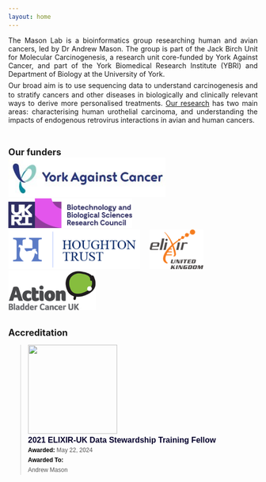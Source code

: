 ```yaml
---
layout: home
---
```


<p align="justify">
The Mason Lab is a bioinformatics group researching human and avian cancers, led by Dr Andrew Mason. The group is part of the Jack Birch Unit for Molecular Carcinogenesis, a research unit core-funded by York Against Cancer, and part of the York Biomedical Research Institute (YBRI) and Department of Biology at the University of York.<br/>
<span style="font-size:1.5em;"> </span>
Our broad aim is to use sequencing data to understand carcinogenesis and to stratify cancers and other diseases in biologically and clinically relevant ways to derive more personalised treatments. <a href="bioresearch">Our research</a> has two main areas: characterising human urothelial carcinoma, and understanding the impacts of endogenous retrovirus interactions in avian and human cancers.
</p><br/>


<span style="font-size:1.3em;">**Our funders**</span><br/>
[<img src="/assets/images/YAC-full.jpg" height="80">](https://www.yorkagainstcancer.org.uk/)&nbsp;&nbsp;&nbsp;&nbsp;
[<img src="/assets/images/BBSRC.png" height="60">](https://bbsrc.ukri.org/)<br/>
[<img src="/assets/images/houghtontrust.png" height="80">](https://www.houghtontrust.org.uk/)&nbsp;&nbsp;&nbsp;&nbsp;
[<img src="/assets/images/elixir_uk.png" height="80">](https://elixiruknode.org/)&nbsp;&nbsp;&nbsp;&nbsp;
[<img src="/assets/images/ABCUK.png" height="80">](https://actionbladdercanceruk.org/)
<br/><br/>

<span style="font-size:1.3em;">**Accreditation**</span><br/>
<blockquote class="badgr-badge" style="font-family: Helvetica, Roboto, &quot;Segoe UI&quot;, Calibri, sans-serif;"><a href="https://api.badgr.io/public/assertions/YHQiCm1FQO2tA1hv-UfaUA"><img width="180px" height="180px" src="https://api.badgr.io/public/assertions/YHQiCm1FQO2tA1hv-UfaUA/image"></a><p class="badgr-badge-name" style="hyphens: auto; overflow-wrap: break-word; word-wrap: break-word; margin: 0; font-size: 16px; font-weight: 600; font-style: normal; font-stretch: normal; line-height: 1.25; letter-spacing: normal; text-align: left; color: #05012c;">2021 ELIXIR-UK Data Stewardship Training Fellow</p><p class="badgr-badge-date" style="margin: 0; font-size: 12px; font-style: normal; font-stretch: normal; line-height: 1.67; letter-spacing: normal; text-align: left; color: #555555;"><strong style="font-size: 12px; font-weight: bold; font-style: normal; font-stretch: normal; line-height: 1.67; letter-spacing: normal; text-align: left; color: #000;">Awarded: </strong>May 22, 2024</p><p class="badgr-badge-recipient" style="margin: 0; font-size: 12px; font-style: normal; font-stretch: normal; line-height: 1.67; letter-spacing: normal; text-align: left; color: #555555;"><strong style="font-size: 12px; font-weight: bold; font-style: normal; font-stretch: normal; line-height: 1.67; letter-spacing: normal; text-align: left; color: #000;">Awarded To: </strong><span style="display: block;"> Andrew Mason</span></p><script async="async" src="https://badgr.com/assets/widgets.bundle.js"></script></blockquote>
